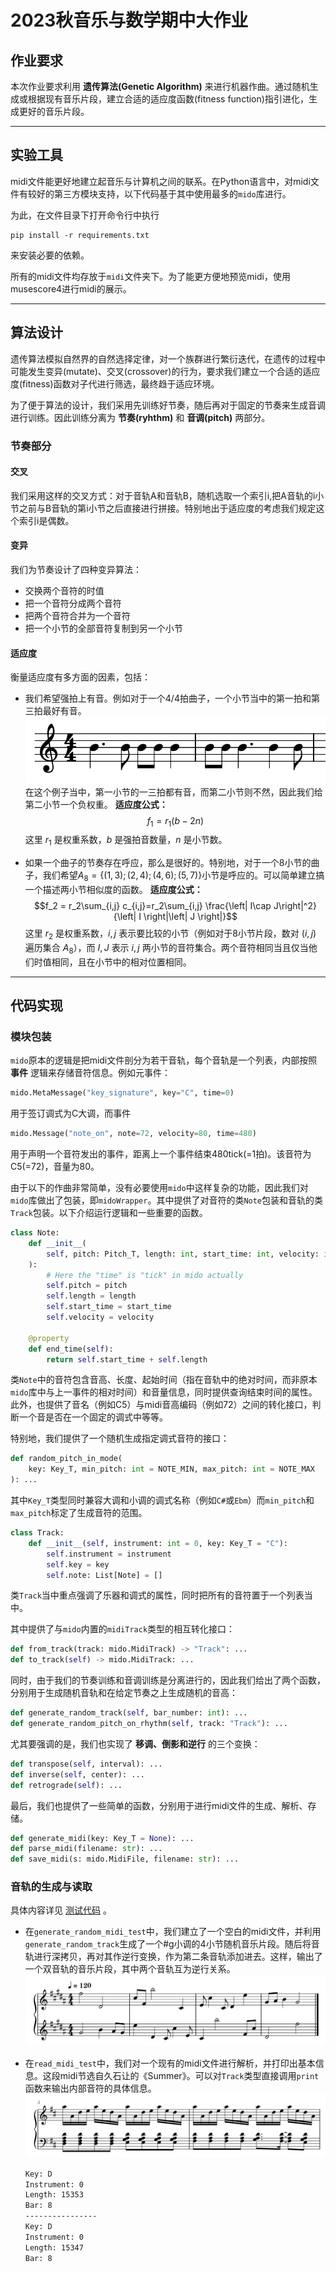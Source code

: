 # 2023秋音乐与数学期中大作业

## 作业要求

本次作业要求利用 **遗传算法(Genetic Algorithm)** 来进行机器作曲。通过随机生成或根据现有音乐片段，建立合适的适应度函数(fitness function)指引进化，生成更好的音乐片段。

---

## 实验工具

midi文件能更好地建立起音乐与计算机之间的联系。在Python语言中，对midi文件有较好的第三方模块支持，以下代码基于其中使用最多的`mido`库进行。

为此，在文件目录下打开命令行中执行

```shell
pip install -r requirements.txt
```

来安装必要的依赖。

所有的midi文件均存放于`midi`文件夹下。为了能更方便地预览midi，使用musescore4进行midi的展示。

---

## 算法设计

遗传算法模拟自然界的自然选择定律，对一个族群进行繁衍迭代，在遗传的过程中可能发生变异(mutate)、交叉(crossover)的行为，要求我们建立一个合适的适应度(fitness)函数对子代进行筛选，最终趋于适应环境。

为了便于算法的设计，我们采用先训练好节奏，随后再对于固定的节奏来生成音调进行训练。因此训练分离为 **节奏(ryhthm)** 和 **音调(pitch)** 两部分。

### 节奏部分

#### 交叉

我们采用这样的交叉方式：对于音轨A和音轨B，随机选取一个索引i,把A音轨的i小节之前与B音轨的第i小节之后直接进行拼接。特别地出于适应度的考虑我们规定这个索引i是偶数。

#### 变异

我们为节奏设计了四种变异算法：

- 交换两个音符的时值
- 把一个音符分成两个音符
- 把两个音符合并为一个音符
- 把一个小节的全部音符复制到另一个小节

#### 适应度

衡量适应度有多方面的因素，包括：

- 我们希望强拍上有音。例如对于一个4/4拍曲子，一个小节当中的第一拍和第三拍最好有音。
![节奏实例1](img/ryhthm1.png)
在这个例子当中，第一小节的一三拍都有音，而第二小节则不然，因此我们给第二小节一个负权重。
**适应度公式：**
$$f_1 = r_1(b-2n)$$
这里 $r_1$ 是权重系数，$b$ 是强拍音数量，$n$ 是小节数。

- 如果一个曲子的节奏存在呼应，那么是很好的。特别地，对于一个8小节的曲子，我们希望$A_8 = \left\{(1,3); (2,4); (4,6); (5,7)\right\}$小节是呼应的。可以简单建立搞一个描述两小节相似度的函数。
**适应度公式：**
$$f_2 = r_2\sum_{i,j} c_{i,j}=r_2\sum_{i,j} \frac{\left| I\cap J\right|^2}{\left| I \right|\left| J \right|}$$
这里 $r_2$ 是权重系数，$i,j$ 表示要比较的小节（例如对于8小节片段，数对 $(i,j)$ 遍历集合 $A_8$），而 $I, J$ 表示 $i,j$ 两小节的音符集合。两个音符相同当且仅当他们时值相同，且在小节中的相对位置相同。

---

## 代码实现

### 模块包装

`mido`原本的逻辑是把midi文件剖分为若干音轨，每个音轨是一个列表，内部按照 **事件** 逻辑来存储音符信息。例如元事件：

```py
mido.MetaMessage("key_signature", key="C", time=0)
```

用于签订调式为C大调，而事件

```py
mido.Message("note_on", note=72, velocity=80, time=480)
```

用于声明一个音符发出的事件，距离上一个事件结束480tick(=1拍)。该音符为C5(=72)，音量为80。

由于以下的作曲非常简单，没有必要使用`mido`中这样复杂的功能，因此我们对`mido`库做出了包装，即`midoWrapper`。其中提供了对音符的类`Note`包装和音轨的类`Track`包装。以下介绍运行逻辑和一些重要的函数。

```py
class Note:
    def __init__(
        self, pitch: Pitch_T, length: int, start_time: int, velocity: int = VELOCITY
    ):
        # Here the "time" is "tick" in mido actually
        self.pitch = pitch
        self.length = length
        self.start_time = start_time
        self.velocity = velocity
    
    @property
    def end_time(self):
        return self.start_time + self.length
```

类`Note`中的音符包含音高、长度、起始时间（指在音轨中的绝对时间，而非原本`mido`库中与上一事件的相对时间）和音量信息，同时提供查询结束时间的属性。此外，也提供了音名（例如C5）与midi音高编码（例如72）之间的转化接口，判断一个音是否在一个固定的调式中等等。

特别地，我们提供了一个随机生成指定调式音符的接口：

```py
def random_pitch_in_mode(
    key: Key_T, min_pitch: int = NOTE_MIN, max_pitch: int = NOTE_MAX
): ...
```

其中`Key_T`类型同时兼容大调和小调的调式名称（例如`C#`或`Ebm`）而`min_pitch`和`max_pitch`标定了生成音符的范围。

```py
class Track:
    def __init__(self, instrument: int = 0, key: Key_T = "C"):
        self.instrument = instrument
        self.key = key
        self.note: List[Note] = []
```

类`Track`当中重点强调了乐器和调式的属性，同时把所有的音符置于一个列表当中。

其中提供了与`mido`内置的`midiTrack`类型的相互转化接口：

```py
def from_track(track: mido.MidiTrack) -> "Track": ...
def to_track(self) -> mido.MidiTrack: ...
```

同时，由于我们的节奏训练和音调训练是分离进行的，因此我们给出了两个函数，分别用于生成随机音轨和在给定节奏之上生成随机的音高：

```py
def generate_random_track(self, bar_number: int): ...
def generate_random_pitch_on_rhythm(self, track: "Track"): ...
```

尤其要强调的是，我们也实现了 **移调、倒影和逆行** 的三个变换：

```py
def transpose(self, interval): ...
def inverse(self, center): ...
def retrograde(self): ...
```

最后，我们也提供了一些简单的函数，分别用于进行midi文件的生成、解析、存储。

```py
def generate_midi(key: Key_T = None): ...
def parse_midi(filename: str): ...
def save_midi(s: mido.MidiFile, filename: str): ...
```

### 音轨的生成与读取

具体内容详见 [测试代码](wrapperTest.py) 。

- 在`generate_random_midi_test`中，我们建立了一个空白的midi文件，并利用`generate_random_track`生成了一个#g小调的4小节随机音乐片段。随后将音轨进行深拷贝，再对其作逆行变换，作为第二条音轨添加进去。这样，输出了一个双音轨的音乐片段，其中两个音轨互为逆行关系。
![随机片段](img/random_piece.png)

- 在`read_midi_test`中，我们对一个现有的midi文件进行解析，并打印出基本信息。这段midi节选自久石让的《Summer》。可以对`Track`类型直接调用`print`函数来输出内部音符的具体信息。
![测试midi](img/test_midi.png)

    ```txt
    Key: D
    Instrument: 0
    Length: 15353
    Bar: 8
    ----------------
    Key: D
    Instrument: 0
    Length: 15347
    Bar: 8
    ```
